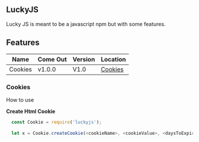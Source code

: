 ## LuckyJS

Lucky JS is meant to be a javascript npm but with some features.

## Features

|Name|Come Out|Version|Location|
|----|--------|-------|--------|
|Cookies|v1.0.0|V1.0|[Cookies]()|


### Cookies

How to use

__Create Html Cookie__
```javascript
  const Cookie = require('luckyjs');
  
  let x = Cookie.createCookie(<cookieName>, <cookieValue>, <daysToExpire>)
```
